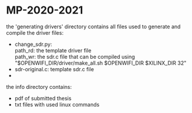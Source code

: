 # MP-2020-2021

the 'generating drivers' directory contains all files used to generate and compile the driver files:
- change_sdr.py:   
    path_rd: the template driver file   
    path_wr: the sdr.c file that can be compiled using "$OPENWIFI_DIR/driver/make_all.sh $OPENWIFI_DIR $XILINX_DIR 32"  
- sdr-original.c:
    template sdr.c file
- 

the info directory contains:
- pdf of submitted thesis
- txt files with used linux commands
